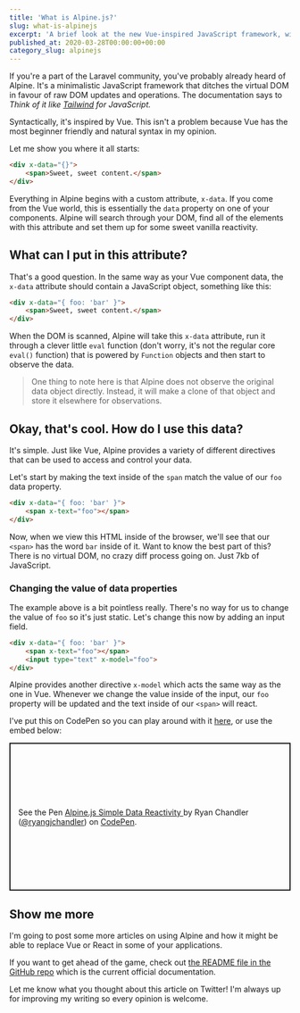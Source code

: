```yaml
---
title: 'What is Alpine.js?'
slug: what-is-alpinejs
excerpt: 'A brief look at the new Vue-inspired JavaScript framework, with no virtual DOM.'
published_at: 2020-03-28T00:00:00+00:00
category_slug: alpinejs
---
```

If you're a part of the Laravel community, you've probably already heard of Alpine. It's a minimalistic JavaScript framework that ditches the virtual DOM in favour of raw DOM updates and operations. The documentation says to *Think of it like [Tailwind](https://tailwindcss.com/) for JavaScript.*

Syntactically, it's inspired by Vue. This isn't a problem because Vue has the most beginner friendly and natural syntax in my opinion.

Let me show you where it all starts:

```html
<div x-data="{}">
    <span>Sweet, sweet content.</span>
</div>
```

Everything in Alpine begins with a custom attribute, `x-data`. If you come from the Vue world, this is essentially the `data` property on one of your components. Alpine will search through your DOM, find all of the elements with this attribute and set them up for some sweet vanilla reactivity.

## What can I put in this attribute?

That's a good question. In the same way as your Vue component data, the `x-data` attribute should contain a JavaScript object, something like this:

```html
<div x-data="{ foo: 'bar' }">
    <span>Sweet, sweet content.</span>
</div>
```

When the DOM is scanned, Alpine will take this `x-data` attribute, run it through a clever little `eval` function (don't worry, it's not the regular core `eval()` function) that is powered by `Function` objects and then start to observe the data.

> One thing to note here is that Alpine does not observe the original data object directly. Instead, it will make a clone of that object and store it elsewhere for observations.

## Okay, that's cool. How do I use this data?

It's simple. Just like Vue, Alpine provides a variety of different directives that can be used to access and control your data.

Let's start by making the text inside of the `span` match the value of our `foo` data property.

```html
<div x-data="{ foo: 'bar' }">
    <span x-text="foo"></span>
</div>
```

Now, when we view this HTML inside of the browser, we'll see that our `<span>` has the word `bar` inside of it. Want to know the best part of this? There is no virtual DOM, no crazy diff process going on. Just 7kb of JavaScript.

### Changing the value of data properties

The example above is a bit pointless really. There's no way for us to change the value of `foo` so it's just static. Let's change this now by adding an input field.

```html
<div x-data="{ foo: 'bar' }">
    <span x-text="foo"></span>
    <input type="text" x-model="foo">
</div>
```

Alpine provides another directive `x-model` which acts the same way as the one in Vue. Whenever we change the value inside of the input, our `foo` property will be updated and the text inside of our `<span>` will react.

I've put this on CodePen so you can play around with it [here](https://codepen.io/ryangjchandler/pen/oNXJaKg), or use the embed below:

<p class="codepen" data-height="265" data-theme-id="dark" data-default-tab="html,result" data-user="ryangjchandler" data-slug-hash="oNXJaKg" data-preview="true" style="height: 265px; box-sizing: border-box; display: flex; align-items: center; justify-content: center; border: 2px solid; margin: 1em 0; padding: 1em;" data-pen-title="Alpine.js Simple Data Reactivity ">
  <span>See the Pen <a href="https://codepen.io/ryangjchandler/pen/oNXJaKg">
  Alpine.js Simple Data Reactivity </a> by Ryan Chandler (<a href="https://codepen.io/ryangjchandler">@ryangjchandler</a>)
  on <a href="https://codepen.io">CodePen</a>.</span>
</p>
<script async src="https://static.codepen.io/assets/embed/ei.js"></script>

## Show me more

I'm going to post some more articles on using Alpine and how it might be able to replace Vue or React in some of your applications.

If you want to get ahead of the game, check out [the README file in the GitHub repo](https://github.com/alpinejs/alpine) which is the current official documentation.

Let me know what you thought about this article on Twitter! I'm always up for improving my writing so every opinion is welcome.
